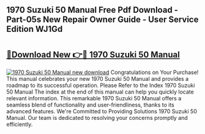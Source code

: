 ## 1970 Suzuki 50 Manual Free Pdf Download - Part-05s New Repair Owner Guide - User Service Edition WJ1Gd

# <h2><a href="http://bc65868.oget.top/?id=1970+Suzuki+50+Manual">🔗Download New 👉🔴 1970 Suzuki 50 Manual</a></h2>

[![1970 Suzuki 50 Manual new download](https://i.imgur.com/5g1atiW.png)](http://bc65868.oget.top/?id=1970+Suzuki+50+Manual)
Congratulations on Your Purchase! This manual celebrates your new 1970 Suzuki 50 Manual and provides a roadmap to its successful operation. Please Refer to the Index 1970 Suzuki 50 Manual The index at the end of this manual can help you quickly locate relevant information. This remarkable 1970 Suzuki 50 Manual offers a seamless blend of functionality and user-friendliness, thanks to its advanced features. We're Committed to Providing Solutions 1970 Suzuki 50 Manual. Our team is dedicated to resolving your concerns promptly and efficiently.

